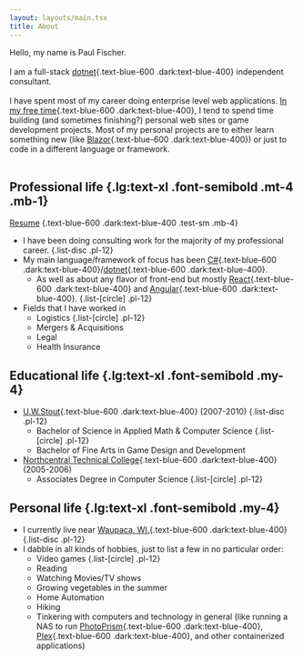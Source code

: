 ```yaml
---
layout: layouts/main.tsx
title: About
---
```

Hello, my name is Paul Fischer.
<br />
<br />
I am a full-stack [dotnet](https://dotnet.microsoft.com){.text-blue-600 .dark:text-blue-400} independent consultant.
<br />
<br />
I have spent most of my career doing enterprise level web applications.  [In my free time](https://github.com/paulmfischer){.text-blue-600 .dark:text-blue-400}, I tend to spend time building (and sometimes finishing?) personal web sites or game development projects. Most of my personal projects are to either learn something new (like [Blazor](https://dotnet.microsoft.com/en-us/apps/aspnet/web-apps/blazor){.text-blue-600 .dark:text-blue-400}) or just to code in a different language or framework.
<br />
<br />
## Professional life {.lg:text-xl .font-semibold .mt-4 .mb-1}
[Resume](/PaulFischerResume.pdf) {.text-blue-600 .dark:text-blue-400 .test-sm .mb-4}

+ I have been doing consulting work for the majority of my professional career.
{.list-disc .pl-12}
+ My main language/framework of focus has been [C#](https://dotnet.microsoft.com/en-us/languages/csharp){.text-blue-600 .dark:text-blue-400}/[dotnet](https://dotnet.microsoft.com){.text-blue-600 .dark:text-blue-400}.
  - As well as about any flavor of front-end but mostly [React](https://react.dev/){.text-blue-600 .dark:text-blue-400} and [Angular](https://angular.io/){.text-blue-600 .dark:text-blue-400}.
  {.list-[circle] .pl-12}
+ Fields that I have worked in
  - Logistics
  {.list-[circle] .pl-12}
  - Mergers & Acquisitions
  - Legal
  - Health Insurance

## Educational life {.lg:text-xl .font-semibold .my-4}

+ [U.W.Stout](https://www.uwstout.edu/){.text-blue-600 .dark:text-blue-400} (2007-2010)
{.list-disc .pl-12}
  - Bachelor of Science in Applied Math & Computer Science
  {.list-[circle] .pl-12}
  - Bachelor of Fine Arts in Game Design and Development
+ [Northcentral Technical College](https://www.ntc.edu/){.text-blue-600 .dark:text-blue-400} (2005-2006)
  - Associates Degree in Computer Science
  {.list-[circle] .pl-12}


## Personal life {.lg:text-xl .font-semibold .my-4}

+ I currently live near [Waupaca, WI.](https://en.wikipedia.org/wiki/Waupaca,_Wisconsin){.text-blue-600 .dark:text-blue-400}
{.list-disc .pl-12}
+ I dabble in all kinds of hobbies, just to list a few in no particular order:
  - Video games
  {.list-[circle] .pl-12}
  - Reading
  - Watching Movies/TV shows
  - Growing vegetables in the summer
  - Home Automation
  - Hiking
  - Tinkering with computers and technology in general (like running a NAS to run [PhotoPrism](https://www.photoprism.app/){.text-blue-600 .dark:text-blue-400}, [Plex](https://www.plex.tv/){.text-blue-600 .dark:text-blue-400}, and other containerized applications)